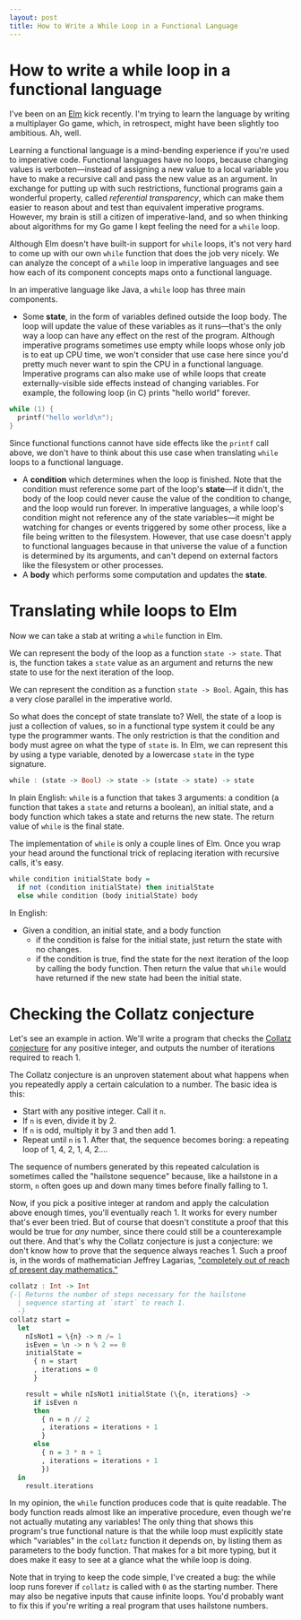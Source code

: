```yaml
---
layout: post
title: How to Write a While Loop in a Functional Language
---
```


# How to write a while loop in a functional language

I've been on an [Elm](http://elm-lang.org/) kick recently. I'm trying to learn the language by writing a multiplayer Go game, which, in retrospect, might have been slightly too ambitious. Ah, well.

Learning a functional language is a mind-bending experience if you're used to imperative code. Functional languages have no loops, because changing values is verboten—instead of assigning a new value to a local variable you have to make a recursive call and pass the new value as an argument. In exchange for putting up with such restrictions, functional programs gain a wonderful property, called _referential transparency_, which can make them easier to reason about and test than equivalent imperative programs. However, my brain is still a citizen of imperative-land, and so when thinking about algorithms for my Go game I kept feeling the need for a `while` loop.

Although Elm doesn't have built-in support for `while` loops, it's not very hard to come up with our own `while` function that does the job very nicely. We can analyze the concept of a `while` loop in imperative languages and see how each of its component concepts maps onto a functional language.

In an imperative language like Java, a `while` loop has three main components.

- Some **state**, in the form of variables defined outside the loop body. The loop will update the value of these variables as it runs—that's the only way a loop can have any effect on the rest of the program. Although imperative programs sometimes use empty while loops whose only job is to eat up CPU time, we won't consider that use case here since you'd pretty much never want to spin the CPU in a functional language. Imperative programs can also make use of while loops that create externally-visible side effects instead of changing variables. For example, the following loop (in C) prints "hello world" forever.

```c
while (1) {
  printf("hello world\n");
}
```

Since functional functions cannot have side effects like the `printf` call above, we don't have to think about this use case when translating `while` loops to a functional language.

- A **condition** which determines when the loop is finished. Note that the condition must reference some part of the loop's **state**—if it didn't, the body of the loop could never cause the value of the condition to change, and the loop would run forever. In imperative languages, a while loop's condition might not reference any of the state variables—it might be watching for changes or events triggered by some other process, like a file being written to the filesystem. However, that use case doesn't apply to functional languages because in that universe the value of a function is determined by its arguments, and can't depend on external factors like the filesystem or other processes.
- A **body** which performs some computation and updates the **state**.

# Translating while loops to Elm

Now we can take a stab at writing a `while` function in Elm.

We can represent the body of the loop as a function `state -> state`. That is, the function takes a `state` value as an argument and returns the new state to use for the next iteration of the loop.

We can represent the condition as a function `state -> Bool`. Again, this has a very close parallel in the imperative world.

So what does the concept of state translate to? Well, the state of a loop is just a collection of values, so in a functional type system it could be any type the programmer wants. The only restriction is that the condition and body must agree on what the type of `state` is. In Elm, we can represent this by using a type variable, denoted by a lowercase `state` in the type signature.

```haskell
while : (state -> Bool) -> state -> (state -> state) -> state
```

In plain English: `while` is a function that takes 3 arguments: a condition (a function that takes a `state` and returns a boolean), an initial state, and a body function which takes a state and returns the new state. The return value of `while` is the final state.

The implementation of `while` is only a couple lines of Elm. Once you wrap your head around the functional trick of replacing iteration with recursive calls, it's easy.

```haskell
while condition initialState body =
  if not (condition initialState) then initialState
  else while condition (body initialState) body
```

In English:

- Given a condition, an initial state, and a body function
  - if the condition is false for the initial state, just return the state with no changes.
  - if the condition is true, find the state for the next iteration of the loop by calling the body function. Then return the value that `while` would have returned if the new state had been the initial state.

# Checking the Collatz conjecture

Let's see an example in action. We'll write a program that checks the [Collatz conjecture](https://en.wikipedia.org/wiki/Collatz_conjecture) for any positive integer, and outputs the number of iterations required to reach 1.

The Collatz conjecture is an unproven statement about what happens when you repeatedly apply a certain calculation to a number. The basic idea is this:

- Start with any positive integer. Call it `n`.
- If `n` is even, divide it by 2.
- If `n` is odd, multiply it by 3 and then add 1.
- Repeat until `n` is 1. After that, the sequence becomes boring: a repeating loop of 1, 4, 2, 1, 4, 2....

The sequence of numbers generated by this repeated calculation is sometimes called the "hailstone sequence" because, like a hailstone in a storm, `n` often goes up and down many times before finally falling to 1.

Now, if you pick a positive integer at random and apply the calculation above enough times, you'll eventually reach 1. It works for every number that's ever been tried. But of course that doesn't constitute a proof that this would be true for *any* number, since there could still be a counterexample out there. And that's why the Collatz conjecture is just a conjecture: we don't know how to prove that the sequence always reaches 1. Such a proof is, in the words of mathematician Jeffrey Lagarias, ["completely out of reach of present day mathematics."](https://en.wikipedia.org/wiki/Collatz_conjecture#cite_note-10)

```haskell
collatz : Int -> Int
{-| Returns the number of steps necessary for the hailstone
  | sequence starting at `start` to reach 1.
  -}
collatz start =
  let
    nIsNot1 = \{n} -> n /= 1
    isEven = \n -> n % 2 == 0
    initialState =
      { n = start
      , iterations = 0
      }

    result = while nIsNot1 initialState (\{n, iterations} ->
      if isEven n
      then
        { n = n // 2
        , iterations = iterations + 1
        }
      else
        { n = 3 * n + 1
        , iterations = iterations + 1
        })
  in
    result.iterations
```

In my opinion, the `while` function produces code that is quite readable. The body function reads almost like an imperative procedure, even though we're not actually mutating any variables! The only thing that shows this program's true functional nature is that the while loop must explicitly state which "variables" in the `collatz` function it depends on, by listing them as parameters to the body function. That makes for a bit more typing, but it does make it easy to see at a glance what the while loop is doing.

Note that in trying to keep the code simple, I've created a bug: the while loop runs forever if `collatz` is called with `0` as the starting number. There may also be negative inputs that cause infinite loops. You'd probably want to fix this if you're writing a real program that uses hailstone numbers.
